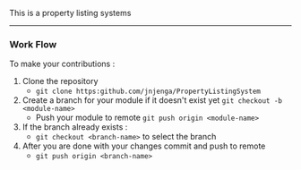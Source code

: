 This is a property listing systems

------
### Work Flow

To make your contributions :
1. Clone the repository
    - `git clone https:github.com/jnjenga/PropertyListingSystem`
2. Create a branch for your module if it doesn't exist yet
    `git checkout -b <module-name>`
    - Push your module to remote
        `git push origin <module-name>`
3. If the branch already exists :
    - `git checkout <branch-name>` to select the branch
4. After you are done with your changes commit and push to remote
    - `git push origin <branch-name>`
    
